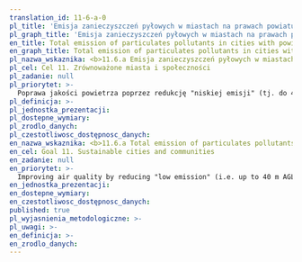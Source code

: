 ```yaml
---
translation_id: 11-6-a-0
pl_title: 'Emisja zanieczyszczeń pyłowych w miastach na prawach powiatu ogółem (lub dla miast wojewódzkich ogółem lub miast dużych ogółem – pow. 100 tys. mieszkańców)'
pl_graph_title: 'Emisja zanieczyszczeń pyłowych w miastach na prawach powiatu ogółem (lub dla miast wojewódzkich ogółem lub miast dużych ogółem – pow. 100 tys. mieszkańców)'
en_title: Total emission of particulates pollutants in cities with powiat status (or in voivodship capitals in total or large cities in total – over 100 thous. inhabitants)
en_graph_title: Total emission of particulates pollutants in cities with powiat status (or in voivodship capitals in total or large cities in total – over 100 thous. inhabitants)
pl_nazwa_wskaznika: <b>11.6.a Emisja zanieczyszczeń pyłowych w miastach na prawach powiatu ogółem (lub dla miast wojewódzkich ogółem lub miast dużych ogółem – pow. 100 tys. mieszkańców)</b>
pl_cel: Cel 11. Zrównoważone miasta i społeczności
pl_zadanie: null
pl_priorytet: >-
  Poprawa jakości powietrza poprzez redukcję "niskiej emisji" (tj. do 40 m n.p.g.) pochodzącej m.in. z kotłowni domowych i transportu drogowego
pl_definicja: >-
pl_jednostka_prezentacji:
pl_dostepne_wymiary:
pl_zrodlo_danych:
pl_czestotliwosc_dostępnosc_danych:
en_nazwa_wskaznika: <b>11.6.a Total emission of particulates pollutants in cities with powiat status (or in voivodship capitals in total or large cities in total – over 100 thous. inhabitants)</b>
en_cel: Goal 11. Sustainable cities and communities
en_zadanie: null
en_priorytet: >-
  Improving air quality by reducing "low emission" (i.e. up to 40 m AGL ) i.a. from domestic boiler houses and road transport
en_jednostka_prezentacji:
en_dostepne_wymiary:
en_czestotliwosc_dostępnosc_danych:
published: true
pl_wyjasnienia_metodologiczne: >-
pl_uwagi: >-
en_definicja: >-
en_zrodlo_danych:
---
```


